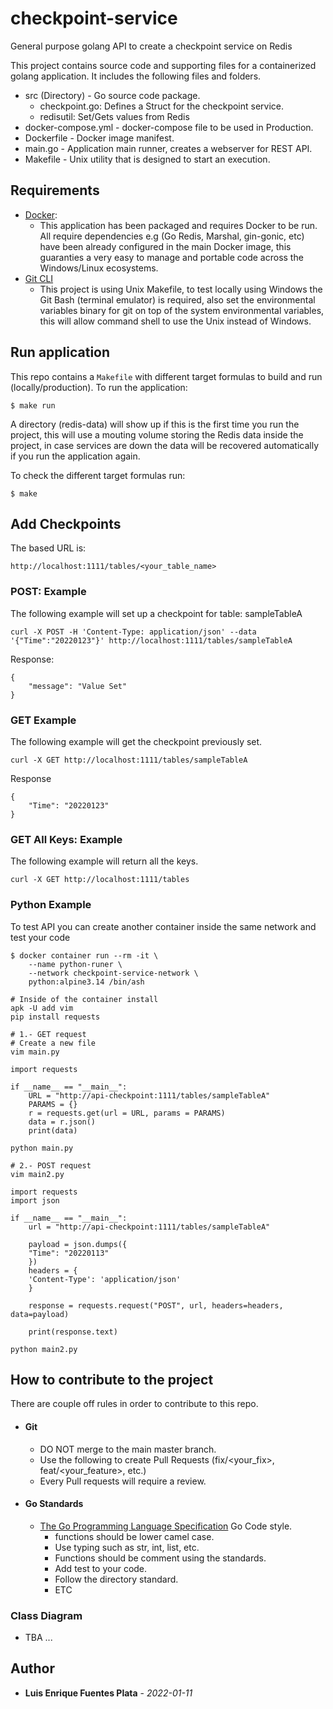# checkpoint-service
General purpose golang API to create a checkpoint service on Redis

This project contains source code and supporting files for a containerized
golang application. It includes the following files and folders.

- src (Directory) - Go source code package.
    - checkpoint.go: Defines a Struct for the checkpoint service.
    - redisutil: Set/Gets values from Redis
- docker-compose.yml - docker-compose file to be used in Production.
- Dockerfile - Docker image manifest.
- main.go - Application main runner, creates a webserver for REST API.
- Makefile - Unix utility that is designed to start an execution.

## Requirements
* [Docker](https://hub.docker.com/search/?type=edition&offering=community):
    * This application has been packaged and requires Docker to be run. All require dependencies
      e.g (Go Redis, Marshal, gin-gonic, etc) have been already configured in the main Docker
      image, this guaranties a very easy to manage and portable code across the Windows/Linux ecosystems.
* [Git CLI](https://git-scm.com/)
    * This project is using Unix Makefile, to test locally using Windows the Git Bash
      (terminal emulator) is required, also set the environmental variables binary
      for git on top of the system environmental variables, this will allow command shell
      to use the Unix instead of Windows.

## Run application
This repo contains a `Makefile` with different target formulas to build and run (locally/production).
To run the application:
```
$ make run
```
A directory (redis-data) will show up if this is the first time you run the project, this will use a mouting
volume storing the Redis data inside the project, in case services are down the data will be 
recovered automatically if you run the application again.

To check the different target formulas run:
```
$ make
```
## Add Checkpoints
The based URL is:
```
http://localhost:1111/tables/<your_table_name>
```

### POST: Example
The following example will set up a checkpoint for table: sampleTableA
```
curl -X POST -H 'Content-Type: application/json' --data '{"Time":"20220123"}' http://localhost:1111/tables/sampleTableA
```
Response:
```
{
    "message": "Value Set"
}
```

### GET Example
The following example will get the checkpoint previously set.
```
curl -X GET http://localhost:1111/tables/sampleTableA
```
Response
```
{
    "Time": "20220123"
}
```
### GET All Keys: Example
The following example will return all the keys.
```
curl -X GET http://localhost:1111/tables
```

### Python Example
To test API you can create another container inside the same network and test your code
```
$ docker container run --rm -it \
    --name python-runer \
    --network checkpoint-service-network \
    python:alpine3.14 /bin/ash

# Inside of the container install
apk -U add vim
pip install requests

# 1.- GET request
# Create a new file
vim main.py

import requests

if __name__ == "__main__":
    URL = "http://api-checkpoint:1111/tables/sampleTableA"
    PARAMS = {}
    r = requests.get(url = URL, params = PARAMS)
    data = r.json()
    print(data)

python main.py

# 2.- POST request
vim main2.py

import requests
import json

if __name__ == "__main__":
    url = "http://api-checkpoint:1111/tables/sampleTableA"

    payload = json.dumps({
    "Time": "20220113"
    })
    headers = {
    'Content-Type': 'application/json'
    }

    response = requests.request("POST", url, headers=headers, data=payload)

    print(response.text)

python main2.py
```

## How to contribute to the project
There are couple off rules in order to contribute to this repo.
* #### Git
    * DO NOT merge to the main master branch.
    * Use the following to create Pull Requests (fix/<your_fix>, feat/<your_feature>, etc.)
    * Every Pull requests will require a review.
* #### Go Standards
    * [The Go Programming Language Specification](https://docs.gitlab.com/ee/development/go_guide/) Go Code style.
        * functions should be lower camel case.
        * Use typing such as str, int, list, etc.
        * Functions should be comment using the standards.
        * Add test to your code.
        * Follow the directory standard.
        * ETC

### Class Diagram
* TBA ...

## Author
* **Luis Enrique Fuentes Plata** - *2022-01-11*
